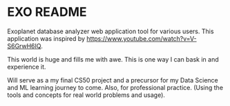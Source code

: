 # EXO README

Exoplanet database analyzer web application tool for various users. This application was inspired by <https://www.youtube.com/watch?v=V-S6GrwH6IQ>.

This world is huge and fills me with awe. This is one way I can bask in and experience it.

Will serve as a my final CS50 project and a precursor for my Data Science and ML learning journey to come.
Also, for professional practice. (Using the tools and concepts for real world problems and usage).
